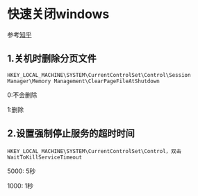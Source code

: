 # 快速关闭windows

参考[知乎](https://zhuanlan.zhihu.com/p/346412552)

## 1.关机时删除分页文件

`HKEY_LOCAL_MACHINE\SYSTEM\CurrentControlSet\Control\Session Manager\Memory Management\ClearPageFileAtShutdown`

0:不会删除

1:删除

## 2.设置强制停止服务的超时时间

`HKEY_LOCAL_MACHINE\SYSTEM\CurrentControlSet\Control，双击WaitToKillServiceTimeout`

5000: 5秒

1000: 1秒


